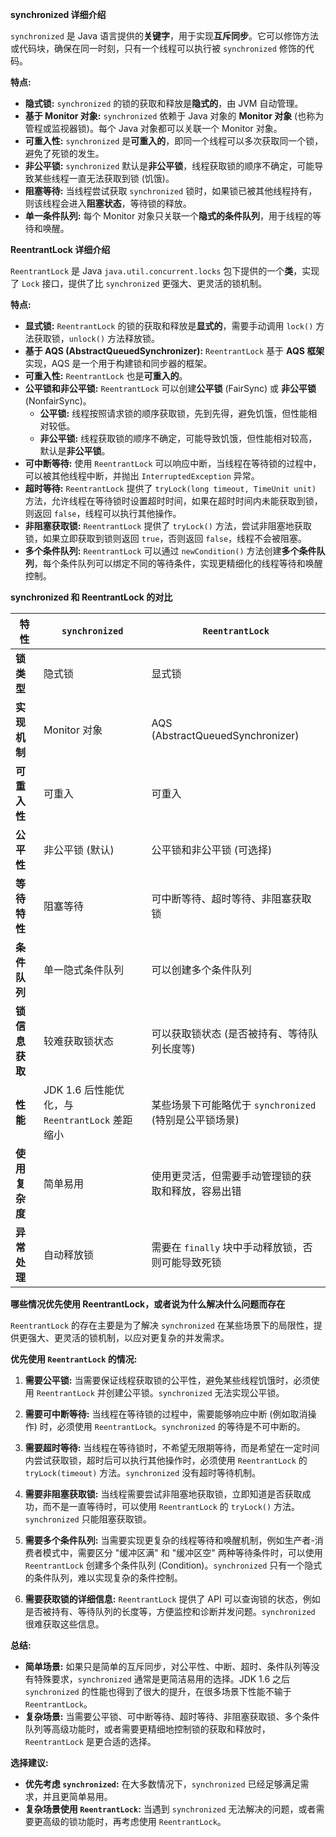 
**synchronized 详细介绍**

`synchronized` 是 Java 语言提供的**关键字**，用于实现**互斥同步**。它可以修饰方法或代码块，确保在同一时刻，只有一个线程可以执行被 `synchronized` 修饰的代码。

**特点:**

- **隐式锁:** `synchronized` 的锁的获取和释放是**隐式的**，由 JVM 自动管理。
- **基于 Monitor 对象:** `synchronized` 依赖于 Java 对象的 **Monitor 对象** (也称为管程或监视器锁)。每个 Java 对象都可以关联一个 Monitor 对象。
- **可重入性:** `synchronized` 是**可重入的**，即同一个线程可以多次获取同一个锁，避免了死锁的发生。
- **非公平锁:** `synchronized` 默认是**非公平锁**，线程获取锁的顺序不确定，可能导致某些线程一直无法获取到锁 (饥饿)。
- **阻塞等待:** 当线程尝试获取 `synchronized` 锁时，如果锁已被其他线程持有，则该线程会进入**阻塞状态**，等待锁的释放。
- **单一条件队列:** 每个 Monitor 对象只关联一个**隐式的条件队列**，用于线程的等待和唤醒。

**ReentrantLock 详细介绍**

`ReentrantLock` 是 Java `java.util.concurrent.locks` 包下提供的一个**类**，实现了 `Lock` 接口，提供了比 `synchronized` 更强大、更灵活的锁机制。

**特点:**

- **显式锁:** `ReentrantLock` 的锁的获取和释放是**显式的**，需要手动调用 `lock()` 方法获取锁，`unlock()` 方法释放锁。
- **基于 AQS (AbstractQueuedSynchronizer):** `ReentrantLock` 基于 **AQS 框架**实现，AQS 是一个用于构建锁和同步器的框架。
- **可重入性:** `ReentrantLock` 也是**可重入的**。
- **公平锁和非公平锁:** `ReentrantLock` 可以创建**公平锁** (FairSync) 或 **非公平锁** (NonfairSync)。
    - **公平锁:** 线程按照请求锁的顺序获取锁，先到先得，避免饥饿，但性能相对较低。
    - **非公平锁:** 线程获取锁的顺序不确定，可能导致饥饿，但性能相对较高，默认是**非公平锁**。
- **可中断等待:** 使用 `ReentrantLock` 可以响应中断，当线程在等待锁的过程中，可以被其他线程中断，并抛出 `InterruptedException` 异常。
- **超时等待:** `ReentrantLock` 提供了 `tryLock(long timeout, TimeUnit unit)` 方法，允许线程在等待锁时设置超时时间，如果在超时时间内未能获取到锁，则返回 `false`，线程可以执行其他操作。
- **非阻塞获取锁:** `ReentrantLock` 提供了 `tryLock()` 方法，尝试非阻塞地获取锁，如果立即获取到锁则返回 `true`，否则返回 `false`，线程不会被阻塞。
- **多个条件队列:** `ReentrantLock` 可以通过 `newCondition()` 方法创建**多个条件队列**，每个条件队列可以绑定不同的等待条件，实现更精细化的线程等待和唤醒控制。


**synchronized 和 ReentrantLock 的对比**

|特性|`synchronized`|`ReentrantLock`|
|---|---|---|
|**锁类型**|隐式锁|显式锁|
|**实现机制**|Monitor 对象|AQS (AbstractQueuedSynchronizer)|
|**可重入性**|可重入|可重入|
|**公平性**|非公平锁 (默认)|公平锁和非公平锁 (可选择)|
|**等待特性**|阻塞等待|可中断等待、超时等待、非阻塞获取锁|
|**条件队列**|单一隐式条件队列|可以创建多个条件队列|
|**锁信息获取**|较难获取锁状态|可以获取锁状态 (是否被持有、等待队列长度等)|
|**性能**|JDK 1.6 后性能优化，与 `ReentrantLock` 差距缩小|某些场景下可能略优于 `synchronized` (特别是公平锁场景)|
|**使用复杂度**|简单易用|使用更灵活，但需要手动管理锁的获取和释放，容易出错|
|**异常处理**|自动释放锁|需要在 `finally` 块中手动释放锁，否则可能导致死锁|


**哪些情况优先使用 ReentrantLock，或者说为什么解决什么问题而存在**

`ReentrantLock` 的存在主要是为了解决 `synchronized` 在某些场景下的局限性，提供更强大、更灵活的锁机制，以应对更复杂的并发需求。

**优先使用 `ReentrantLock` 的情况:**

1. **需要公平锁:** 当需要保证线程获取锁的公平性，避免某些线程饥饿时，必须使用 `ReentrantLock` 并创建公平锁。`synchronized` 无法实现公平锁。
    
2. **需要可中断等待:** 当线程在等待锁的过程中，需要能够响应中断 (例如取消操作) 时，必须使用 `ReentrantLock`。`synchronized` 的等待是不可中断的。
    
3. **需要超时等待:** 当线程在等待锁时，不希望无限期等待，而是希望在一定时间内尝试获取锁，超时后可以执行其他操作时，必须使用 `ReentrantLock` 的 `tryLock(timeout)` 方法。`synchronized` 没有超时等待机制。
    
4. **需要非阻塞获取锁:** 当线程需要尝试非阻塞地获取锁，立即知道是否获取成功，而不是一直等待时，可以使用 `ReentrantLock` 的 `tryLock()` 方法。`synchronized` 只能阻塞获取锁。
    
5. **需要多个条件队列:** 当需要实现更复杂的线程等待和唤醒机制，例如生产者-消费者模式中，需要区分 "缓冲区满" 和 "缓冲区空" 两种等待条件时，可以使用 `ReentrantLock` 创建多个条件队列 (Condition)。`synchronized` 只有一个隐式的条件队列，难以实现复杂的条件控制。
    
6. **需要获取锁的详细信息:** `ReentrantLock` 提供了 API 可以查询锁的状态，例如是否被持有、等待队列的长度等，方便监控和诊断并发问题。`synchronized` 很难获取这些信息。

**总结:**

- **简单场景:** 如果只是简单的互斥同步，对公平性、中断、超时、条件队列等没有特殊要求，`synchronized` 通常是更简洁易用的选择。JDK 1.6 之后 `synchronized` 的性能也得到了很大的提升，在很多场景下性能不输于 `ReentrantLock`。
- **复杂场景:** 当需要公平锁、可中断等待、超时等待、非阻塞获取锁、多个条件队列等高级功能时，或者需要更精细地控制锁的获取和释放时，`ReentrantLock` 是更合适的选择。

**选择建议:**

- **优先考虑 `synchronized`:** 在大多数情况下，`synchronized` 已经足够满足需求，并且更简单易用。
- **复杂场景使用 `ReentrantLock`:** 当遇到 `synchronized` 无法解决的问题，或者需要更高级的锁功能时，再考虑使用 `ReentrantLock`。
